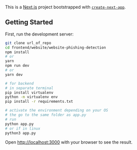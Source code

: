This is a [Next.js](https://nextjs.org/) project bootstrapped with [`create-next-app`](https://github.com/vercel/next.js/tree/canary/packages/create-next-app).

## Getting Started

First, run the development server:

```bash
git clone url_of_repo
cd frontend/website/website-phishing-detection
npm install
# or
yarn
npm run dev
# or
yarn dev

# for backend
# in separate terminal
pip install virtualenv
python -m virtualenv env
pip install -r requirements.txt

# activate the environment depending on your OS
# the go to the same folder as app.py
# run
python app.py
# or if in linux
python3 app.py

```

Open [http://localhost:3000](http://localhost:3000) with your browser to see the result.
